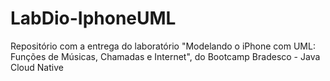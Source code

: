 # LabDio-IphoneUML
Repositório com a entrega do laboratório "Modelando o iPhone com UML: Funções de Músicas, Chamadas e Internet", do Bootcamp Bradesco - Java Cloud Native
